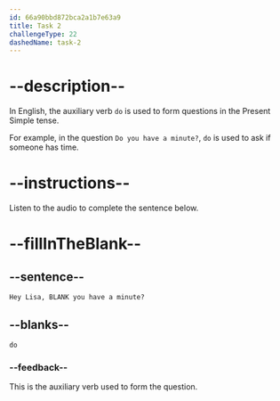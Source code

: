 ```yaml
---
id: 66a90bbd872bca2a1b7e63a9
title: Task 2
challengeType: 22
dashedName: task-2
---
```

<!-- (Audio) Bob: Hey Lisa, do you have a minute?  -->

# --description--

In English, the auxiliary verb `do` is used to form questions in the Present Simple tense. 

For example, in the question `Do you have a minute?`, `do` is used to ask if someone has time.

# --instructions--

Listen to the audio to complete the sentence below.

# --fillInTheBlank--

## --sentence--

`Hey Lisa, BLANK you have a minute?`

## --blanks--

`do`

### --feedback--

This is the auxiliary verb used to form the question.

